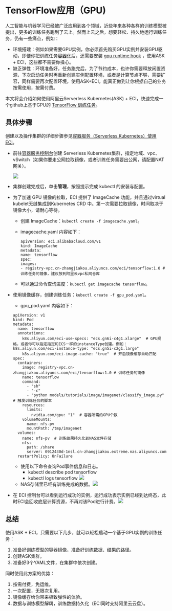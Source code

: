 # TensorFlow应用（GPU\)

人工智能与机器学习已经被广泛应用到各个领域，近些年来各种各样的训练模型被提出，更多的训练任务跑到了云上。然而上云之后，想要轻松、持久地运行训练任务，仍有一些痛点，例如：

-   环境搭建：例如如果需要GPU实例，你必须首先购买GPU实例并安装GPU驱动，即便你把训练任务[容器化](https://hub.docker.com/r/tensorflow/tensorflow/?spm=ata.13261165.0.0.4e0c9e6eiEsp0z)后，还需要安装 [gpu runtime hook](https://github.com/NVIDIA/nvidia-docker?spm=ata.13261165.0.0.4e0c9e6eiEsp0z) ，使用ASK + ECI，这些都不需要你操心。
-   缺乏弹性：环境准备好，任务跑完后，为了节约成本，也许你需要释放闲置资源，下次启动任务时再重新创建实例配置环境，或者是计算节点不够，需要扩容，同样需要再次配置环境，使用ASK+ECI，能真正做到让你根据自己的业务按需使用，按需付费。

本文将会介绍如何使用阿里云Serverless Kubernetes\(ASK\) + ECI，快速完成一个github上基于GPU的 [TensorFlow 训练任务](https://github.com/tensorflow/models?spm=ata.13261165.0.0.4e0c9e6eiEsp0z)。

## 具体步骤

创建以及操作集群的详细步骤参见[容器服务（Serverless Kubernetes）使用ECI]()。

-   前往[容器服务控制台](https://cs.console.aliyun.com/)创建 Serverless Kubernetes集群，指定地域、vpc、vSwitch（如果你要走公网拉取镜像，或者训练任务需要出公网，请配置NAT网关）。

    ![](https://static-aliyun-doc.oss-cn-hangzhou.aliyuncs.com/assets/img/zh-CN/4554613061/p174772.png)

-   集群创建完成后，单击**管理**，按照提示完成 kubectl 的安装与配置。

-   为了加速 GPU 镜像的拉取，ECI 提供了 ImageCache 功能，并且通过virtual kubelet无缝集成到Kubernetes CRD 中。第一次需要拉取镜像，时间取决于镜像大小，请耐心等待。

    -   创建 ImageCache：`kubectl create -f imagecache.yaml`。
    -   imagecache.yaml 内容如下：

        ```
        apiVersion: eci.alibabacloud.com/v1
        kind: ImageCache
        metadata:
        name: tensorflow
        spec:
        images:
        - registry-vpc.cn-zhangjiakou.aliyuncs.com/eci/tensorflow:1.0 # 训练任务的镜像，建议放到阿里云vpc私网仓库					
        ```

    -   可以通过命令查询进度：`kubectl get imagecache tensorflow`。
-   使用镜像缓存，创建训练任务：`kubectl create -f gpu_pod.yaml`。

    -   gpu\_pod.yaml 内容如下：
    ```
    apiVersion: v1
    kind: Pod
    metadata:
      name: tensorflow
      annotations:
        k8s.aliyun.com/eci-use-specs: "ecs.gn6i-c4g1.xlarge"  # GPU规格，或者你可以指定指定和ECS一样的instanceType创建。例如：k8s.aliyun.com/eci-instance-type: "ecs.gn5i-c2g1.large"
        k8s.aliyun.com/eci-image-cache: "true"  # 开启镜像缓存自动匹配
    spec:
      containers:
        image: registry-vpc.cn-zhangjiakou.aliyuncs.com/eci/tensorflow:1.0 # 训练任务的镜像
        name: tensorflow
        command:
          - "sh"
          - "-c"
          - "python models/tutorials/image/imagenet/classify_image.py" # 触发训练任务的脚本
        resources:
          limits:
            nvidia.com/gpu: "1"  # 容器所需的GPU个数
        volumeMounts:
          name: nfs-pv
          mountPath: /tmp/imagenet
      volumes:
        name: nfs-pv  # 训练结果持久化到NAS文件存储
        nfs:
          path: /share
          server: 0912430d-1nsl.cn-zhangjiakou.extreme.nas.aliyuncs.com
      restartPolicy: OnFailure
    ```

    -   使用以下命令查询Pod事件信息和日志。
        -   kubectl describe pod tensorflow
        -   kubectl logs tensorflow ![](http://docs-aliyun.cn-hangzhou.oss.aliyun-inc.com/assets/pic/145513/cn_zh/1575260820057/logs.png)
    -   NAS存储里已经有训练完成的数据。![](http://docs-aliyun.cn-hangzhou.oss.aliyun-inc.com/assets/pic/145513/cn_zh/1575260858201/nas.png)
-   在 ECI 控制台可以看到运行成功的实例，运行成功表示实例已经到达终态，此时ECI会回收底层计算资源，不再对该Pod进行计费。![](http://docs-aliyun.cn-hangzhou.oss.aliyun-inc.com/assets/pic/145513/cn_zh/1575260950593/eci.png)


## 总结

使用ASK + ECI，只需要以下几步，就可以轻松启动一个基于GPU实例的训练任务：

1.  准备好训练模型的容器镜像，准备好训练数据、结果的路径。
2.  创建ASK集群。
3.  准备好3个YAML文件，在集群中依次创建。

同时使用此方案的优势：

1.  按需付费，免运维。
2.  一次配置，无限次复用。
3.  镜像缓存给你带来极致弹性的体验。
4.  数据与训练模型解耦，训练数据持久化（ECI同时支持阿里云云盘）。

